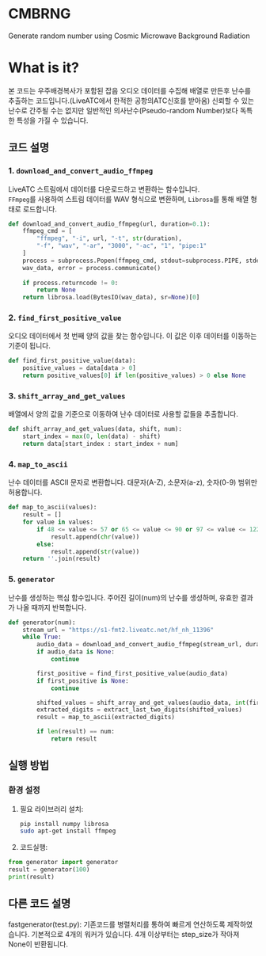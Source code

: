 # CMBRNG
Generate random number using Cosmic Microwave Background Radiation

# What is it?
본 코드는 우주배경복사가 포함된 잡음 오디오 데이터를 수집해 배열로 만든후 난수를 추출하는 코드입니다.(LiveATC에서 한적한 공항의ATC신호를 받아옴) 신뢰할 수 있는 난수로 간주될 수는 없지만 일반적인 의사난수(Pseudo-random Number)보다 독특한 특성을 가질 수 있습니다.

## 코드 설명

### 1. `download_and_convert_audio_ffmpeg`

LiveATC 스트림에서 데이터를 다운로드하고 변환하는 함수입니다.  
`FFmpeg`를 사용하여 스트림 데이터를 WAV 형식으로 변환하며, `Librosa`를 통해 배열 형태로 로드합니다.

```python
def download_and_convert_audio_ffmpeg(url, duration=0.1):
    ffmpeg_cmd = [
        "ffmpeg", "-i", url, "-t", str(duration), 
        "-f", "wav", "-ar", "3000", "-ac", "1", "pipe:1"
    ]
    process = subprocess.Popen(ffmpeg_cmd, stdout=subprocess.PIPE, stderr=subprocess.PIPE)
    wav_data, error = process.communicate()
    
    if process.returncode != 0:
        return None
    return librosa.load(BytesIO(wav_data), sr=None)[0]
```
### 2. `find_first_positive_value`


오디오 데이터에서 첫 번째 양의 값을 찾는 함수입니다.
이 값은 이후 데이터를 이동하는 기준이 됩니다.
```python
def find_first_positive_value(data):
    positive_values = data[data > 0]
    return positive_values[0] if len(positive_values) > 0 else None
```


### 3. `shift_array_and_get_values`
배열에서 양의 값을 기준으로 이동하여 난수 데이터로 사용할 값들을 추출합니다.
```python
def shift_array_and_get_values(data, shift, num):
    start_index = max(0, len(data) - shift)
    return data[start_index : start_index + num]

```


### 4. `map_to_ascii`
난수 데이터를 ASCII 문자로 변환합니다.
대문자(A-Z), 소문자(a-z), 숫자(0-9) 범위만 허용합니다.
```python
def map_to_ascii(values):
    result = []
    for value in values:
        if 48 <= value <= 57 or 65 <= value <= 90 or 97 <= value <= 122:
            result.append(chr(value))
        else:
            result.append(str(value))
    return ''.join(result)
```


### 5. `generator`
난수를 생성하는 핵심 함수입니다.
주어진 길이(num)의 난수를 생성하며, 유효한 결과가 나올 때까지 반복합니다.
```python
def generator(num):
    stream_url = "https://s1-fmt2.liveatc.net/hf_nh_11396"
    while True:
        audio_data = download_and_convert_audio_ffmpeg(stream_url, duration=0.1)
        if audio_data is None:
            continue

        first_positive = find_first_positive_value(audio_data)
        if first_positive is None:
            continue

        shifted_values = shift_array_and_get_values(audio_data, int(first_positive), num)
        extracted_digits = extract_last_two_digits(shifted_values)
        result = map_to_ascii(extracted_digits)

        if len(result) == num:
            return result
```

## 실행 방법

### 환경 설정

1. 필요 라이브러리 설치:
   ```bash
   pip install numpy librosa
   sudo apt-get install ffmpeg
   ```
2. 코드실행:
```python
from generator import generator
result = generator(100)
print(result)
```


## 다른 코드 설명

fastgenerator(test.py): 기존코드를 병렬처리를 통하여 빠르게 연산하도록 제작하였습니다. 기본적으로 4개의 워커가 있습니다. 4개 이상부터는 step_size가 작아져 None이 반환됩니다.

